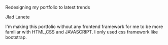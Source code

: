 Redesigning my portfolio to latest trends

Jlad Lanete

I'm making this portfolio without any frontend framework for me to be more familiar with HTML,CSS and JAVASCRIPT. I only used css framework like bootstrap.
